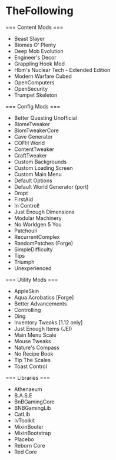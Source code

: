 # TheFollowing

=== Content Mods ===

- Beast Slayer
- Biomes O' Plenty
- Deep Mob Evolution
- Engineer's Decor
- Grappling Hook Mod
- Hbm's Nuclear Tech - Extended Edition
- Modern Warfare Cubed
- OpenComputers
- OpenSecurity
- Trumpet Skeleton

=== Config Mods ===

- Better Questing Unofficial
- BiomeTweaker
- BiomTweakerCore
- Cave Generator
- COFH World
- ContentTweaker
- CraftTweaker
- Custom Backgrounds
- Custom Loading Screen
- Custom Main Menu
- Default Options
- Default World Generator (port)
- Dropt
- FirstAid
- In Control!
- Just Enough Dimensions
- Modular Machinery
- No Worldgen 5 You
- Patchouli
- RecurrentComplex
- RandomPatches (Forge)
- SimpleDifficulty
- Tips
- Triumph
- Unexperienced


=== Utility Mods ===

- AppleSkin
- Aqua Acrobatics [Forge]
- Better Advancements
- Controlling
- Ding
- Inventory Tweaks [1.12 only]
- Just Enough Items (JEI)
- Main Menu Scale
- Mouse Tweaks
- Nature's Compass
- No Recipe Book
- Tip The Scales
- Toast Control


=== Libraries ===

- Athenaeum
- B.A.S.E
- BnBGamingCore
- BNBGamingLib
- CatLib
- IvToolkit
- MixinBooter
- MixinBootstrap
- Placebo
- Reborn Core
- Red Core
